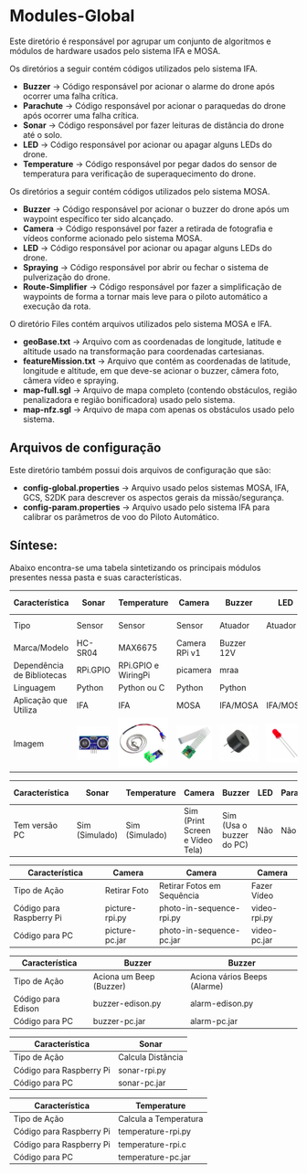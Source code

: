 # Modules-Global

Este diretório é responsável por agrupar um conjunto de algoritmos e módulos de hardware usados pelo sistema IFA e MOSA. 

Os diretórios a seguir contém códigos utilizados pelo sistema IFA.

* **Buzzer** -> Código responsável por acionar o alarme do drone após ocorrer uma falha crítica. 
* **Parachute** -> Código responsável por acionar o paraquedas do drone após ocorrer uma falha crítica. 
* **Sonar** -> Código responsável por fazer leituras de distância do drone até o solo.
* **LED** -> Código responsável por acionar ou apagar alguns LEDs do drone.
* **Temperature** -> Código responsável por pegar dados do sensor de temperatura para verificação de superaquecimento do drone.

Os diretórios a seguir contém códigos utilizados pelo sistema MOSA.

* **Buzzer** -> Código responsável por acionar o buzzer do drone após um waypoint específico ter sido alcançado. 
* **Camera** -> Código responsável por fazer a retirada de fotografia e vídeos conforme acionado pelo sistema MOSA.
* **LED** -> Código responsável por acionar ou apagar alguns LEDs do drone.
* **Spraying** -> Código responsável por abrir ou fechar o sistema de pulverização do drone.
* **Route-Simplifier** -> Código responsável por fazer a simplificação de waypoints de forma a tornar mais leve para o piloto automático a execução da rota.

O diretório Files contém arquivos utilizados pelo sistema MOSA e IFA.

* **geoBase.txt** -> Arquivo com as coordenadas de longitude, latitude e altitude usado na transformação para coordenadas cartesianas.
* **featureMission.txt** -> Arquivo que contém as coordenadas de latitude, longitude e altitude, em que deve-se acionar o buzzer, câmera foto, câmera vídeo e spraying.
* **map-full.sgl** -> Arquivo de mapa completo (contendo obstáculos, região penalizadora e região bonificadora) usado pelo sistema.
* **map-nfz.sgl** -> Arquivo de mapa com apenas os obstáculos usado pelo sistema.

## Arquivos de configuração

Este diretório também possui dois arquivos de configuração que são:

* **config-global.properties** -> Arquivo usado pelos sistemas MOSA, IFA, GCS, S2DK para descrever os aspectos gerais da missão/segurança.
* **config-param.properties** -> Arquivo usado pelo sistema IFA para calibrar os parâmetros de voo do Piloto Automático.

## Síntese: 

Abaixo encontra-se uma tabela sintetizando os principais módulos presentes nessa pasta e suas características.

| Característica              | Sonar          | Temperature         | Camera           | Buzzer        | LED           | Parachute     | Spraying      | Route-Simplifier    |
|-----------------------------|----------------|---------------------|------------------|---------------|---------------|---------------|---------------|---------------------|
| Tipo                        | Sensor         | Sensor              | Sensor           | Atuador       | Atuador       | Atuador       | Atuador       | Otimizador de Rotas |
| Marca/Modelo                | HC-SR04        | MAX6675             | Camera RPi v1    | Buzzer 12V    |               |               |               | N/A                 |
| Dependência de Bibliotecas  | RPi.GPIO       | RPi.GPIO e WiringPi | picamera         | mraa          |               |               |               | Não tem             |
| Linguagem                   | Python         | Python ou C         | Python           | Python        |               |               |               | Python              |
| Aplicação que Utiliza       | IFA            | IFA                 | MOSA             | IFA/MOSA      | IFA/MOSA      | IFA           | MOSA          | MOSA                |
| Imagem                      | ![](../Figures/sonar.png) | ![](../Figures/temperature.png)| ![](../Figures/camera.png) | ![](../Figures/buzzer.png) | ![](../Figures/led.png) | ![](../Figures/parachute.png) | ![](../Figures/spraying.png) | ![](../Figures/route-simplifier.png) |

| Característica              | Sonar          | Temperature    | Camera                           | Buzzer                   | LED           | Parachute     | Spraying      | Route-Simplifier    |
|-----------------------------|----------------|----------------|----------------------------------|--------------------------|---------------|---------------|---------------|---------------------|
| Tem versão PC               | Sim (Simulado) | Sim (Simulado) | Sim (Print Screen e Vídeo Tela)  | Sim (Usa o buzzer do PC) | Não           | Não           | Não           | N/A                 |

| Característica              | Camera             | Camera                     | Camera           |
|-----------------------------|--------------------|----------------------------|------------------|
| Tipo de Ação                | Retirar Foto       | Retirar Fotos em Sequência | Fazer Vídeo      | 
| Código para Raspberry Pi    | picture-rpi.py     | photo-in-sequence-rpi.py   | video-rpi.py     |
| Código para PC              | picture-pc.jar     | photo-in-sequence-pc.jar   | video-pc.jar     |

| Característica              | Buzzer                  | Buzzer                       |
|-----------------------------|-------------------------|------------------------------|
| Tipo de Ação                | Aciona um Beep (Buzzer) | Aciona vários Beeps (Alarme) |
| Código para Edison          | buzzer-edison.py        | alarm-edison.py              |
| Código para PC              | buzzer-pc.jar           | alarm-pc.jar                 |

| Característica              | Sonar                  | 
|-----------------------------|------------------------|
| Tipo de Ação                | Calcula Distância      |
| Código para Raspberry Pi    | sonar-rpi.py           |
| Código para PC              | sonar-pc.jar           |

| Característica              | Temperature            | 
|-----------------------------|------------------------|
| Tipo de Ação                | Calcula a Temperatura  |
| Código para Raspberry Pi    | temperature-rpi.py     |
| Código para Raspberry Pi    | temperature-rpi.c      |
| Código para PC              | temperature-pc.jar     |
